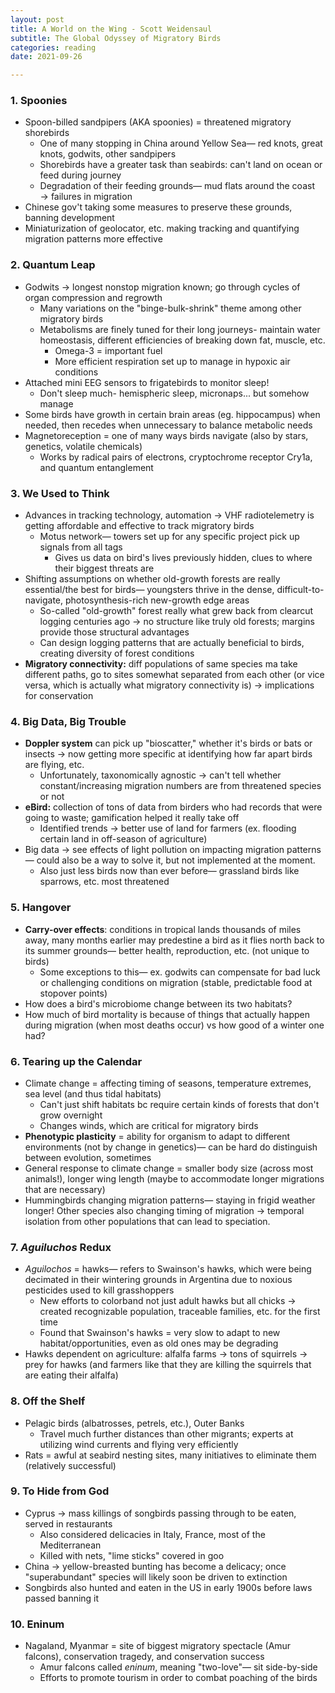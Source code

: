 ```yaml
---
layout: post
title: A World on the Wing - Scott Weidensaul
subtitle: The Global Odyssey of Migratory Birds
categories: reading
date: 2021-09-26

---
```


### 1. Spoonies

- Spoon-billed sandpipers (AKA spoonies) = threatened migratory shorebirds
    - One of many stopping in China around Yellow Sea— red knots, great knots, godwits, other sandpipers
    - Shorebirds have a greater task than seabirds: can't land on ocean or feed during journey
    - Degradation of their feeding grounds— mud flats around the coast → failures in migration
- Chinese gov't taking some measures to preserve these grounds, banning development
- Miniaturization of geolocator, etc. making tracking and quantifying migration patterns more effective

### 2. Quantum Leap

- Godwits → longest nonstop migration known; go through cycles of organ compression and regrowth
    - Many variations on the "binge-bulk-shrink" theme among other migratory birds
    - Metabolisms are finely tuned for their long journeys- maintain water homeostasis, different efficiencies of breaking down fat, muscle, etc.
        - Omega-3 = important fuel
        - More efficient respiration set up to manage in hypoxic air conditions
- Attached mini EEG sensors to frigatebirds to monitor sleep!
    - Don't sleep much- hemispheric sleep, micronaps... but somehow manage
- Some birds have growth in certain brain areas (eg. hippocampus) when needed, then recedes when unnecessary to balance metabolic needs
- Magnetoreception = one of many ways birds navigate (also by stars, genetics, volatile chemicals)
    - Works by radical pairs of electrons, cryptochrome receptor Cry1a, and quantum entanglement

### 3. We Used to Think

- Advances in tracking technology, automation → VHF radiotelemetry is getting affordable and effective to track migratory birds
    - Motus network— towers set up for any specific project pick up signals from all tags
        - Gives us data on bird's lives previously hidden, clues to where their biggest threats are
- Shifting assumptions on whether old-growth forests are really essential/the best for birds— youngsters thrive in the dense, difficult-to-navigate, photosynthesis-rich new-growth edge areas
    - So-called "old-growth" forest really what grew back from clearcut logging centuries ago → no structure like truly old forests; margins provide those structural advantages
    - Can design logging patterns that are actually beneficial to birds, creating diversity of forest conditions
- **Migratory connectivity:** diff populations of same species ma take different paths, go to sites somewhat separated from each other (or vice versa, which is actually what migratory connectivity is) → implications for conservation

### 4. Big Data, Big Trouble

- **Doppler system** can pick up "bioscatter," whether it's birds or bats or insects → now getting more specific at identifying how far apart birds are flying, etc.
    - Unfortunately, taxonomically agnostic → can't tell whether constant/increasing migration numbers are from threatened species or not
- **eBird:** collection of tons of data from birders who had records that were going to waste; gamification helped it really take off
    - Identified trends → better use of land for farmers (ex. flooding certain land in off-season of agriculture)
- Big data → see effects of light pollution on impacting migration patterns — could also be a way to solve it, but not implemented at the moment.
    - Also just less birds now than ever before— grassland birds like sparrows, etc. most threatened

### 5. Hangover

- **Carry-over effects**: conditions in tropical lands thousands of miles away, many months earlier may predestine a bird as it flies north back to its summer grounds— better health, reproduction, etc. (not unique to birds)
    - Some exceptions to this— ex. godwits can compensate for bad luck or challenging conditions on migration (stable, predictable food at stopover points)
- How does a bird's microbiome change between its two habitats?
- How much of bird mortality is because of things that actually happen during migration (when most deaths occur) vs how good of a winter one had?

### 6. Tearing up the Calendar

- Climate change = affecting timing of seasons, temperature extremes, sea level (and thus tidal habitats)
    - Can't just shift habitats bc require certain kinds of forests that don't grow overnight
    - Changes winds, which are critical for migratory birds
- **Phenotypic plasticity** = ability for organism to adapt to different environments (not by change in genetics)— can be hard do distinguish between evolution, sometimes
- General response to climate change = smaller body size (across most animals!), longer wing length (maybe to accommodate longer migrations that are necessary)
- Hummingbirds changing migration patterns— staying in frigid weather longer! Other species also changing timing of migration → temporal isolation from other populations that can lead to speciation.

### 7. *Aguiluchos* Redux

- *Aguilochos* = hawks— refers to Swainson's hawks, which were being decimated in their wintering grounds in Argentina due to noxious pesticides used to kill grasshoppers
    - New efforts to colorband not just adult hawks but all chicks → created recognizable population, traceable families, etc. for the first time
    - Found that Swainson's hawks = very slow to adapt to new habitat/opportunities, even as old ones may be degrading
- Hawks dependent on agriculture: alfalfa farms → tons of squirrels → prey for hawks (and farmers like that they are killing the squirrels that are eating their alfalfa)

### 8. Off the Shelf

- Pelagic birds (albatrosses, petrels, etc.), Outer Banks
    - Travel much further distances than other migrants; experts at utilizing wind currents and flying very efficiently
- Rats = awful at seabird nesting sites, many initiatives to eliminate them (relatively successful)

### 9. To Hide from God

- Cyprus → mass killings of songbirds passing through to be eaten, served in restaurants
    - Also considered delicacies in Italy, France, most of the Mediterranean
    - Killed with nets, "lime sticks" covered in goo
- China → yellow-breasted bunting has become a delicacy; once "superabundant" species will likely soon be driven to extinction
- Songbirds also hunted and eaten in the US in early 1900s before laws passed banning it

### 10. Eninum

- Nagaland, Myanmar = site of biggest migratory spectacle (Amur falcons), conservation tragedy, and conservation success
    - Amur falcons called *eninum*, meaning "two-love"— sit side-by-side
    - Efforts to promote tourism in order to combat poaching of the birds
